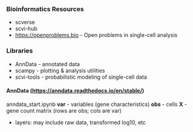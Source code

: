 ### Bioinformatics Resources
* scverse
* scvi-hub
* https://openproblems.bio - Open problems in single-cell analysis

### Libraries
* AnnData - annotated data
* scampy - plotting & analysis utilities
* scvi-tools - probabilistic modeling of single-cell data


#### AnnData (https://anndata.readthedocs.io/en/stable/)
anndata_start.ipynb
**var** - variables (gene characteristics)
**obs** - cells
**X** - gene count matrix (rows are obs; cols are var)
- layers: may include raw data, transformed log10, etc
